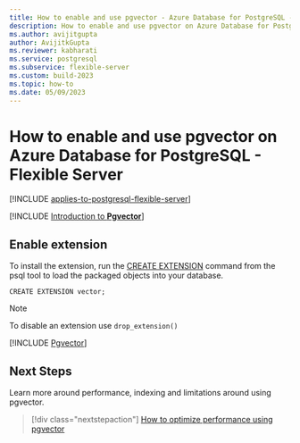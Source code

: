 ```yaml
---
title: How to enable and use pgvector - Azure Database for PostgreSQL - Flexible Server
description: How to enable and use pgvector on Azure Database for PostgreSQL - Flexible Server
ms.author: avijitgupta
author: AvijitkGupta
ms.reviewer: kabharati
ms.service: postgresql
ms.subservice: flexible-server
ms.custom: build-2023
ms.topic: how-to
ms.date: 05/09/2023
---
```


# How to enable and use pgvector on Azure Database for PostgreSQL - Flexible Server

[!INCLUDE [applies-to-postgresql-flexible-server](../includes/applies-to-postgresql-flexible-server.md)]

[!INCLUDE [Introduction to **Pgvector**](../../cosmos-db/postgresql/includes/introduction-pgvector.md)]

## Enable extension

To install the extension, run the [CREATE EXTENSION](https://www.postgresql.org/docs/current/static/sql-createextension.html) command from the psql tool to load the packaged objects into your database.

```postgresql
CREATE EXTENSION vector;
```

> [!Note]
> To disable an extension use `drop_extension()`

[!INCLUDE [Pgvector](../../cosmos-db/postgresql/includes/pgvector.md)]

## Next Steps

Learn more around performance, indexing and limitations around using pgvector.

> [!div class="nextstepaction"]
> [How to optimize performance using pgvector](how-to-use-pgvector.md)
